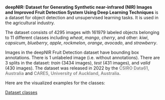 **deepNIR: Dataset for Generating Synthetic near-infrared (NIR) Images and Improved Fruit Detection System Using Deep Learning Techniques** is a dataset for object detection and unsupervised learning tasks. It is used in the agricultural industry. 

The dataset consists of 4295 images with 161979 labeled objects belonging to 11 different classes including *wheat*, *mango*, *cherry*, and other: *kiwi*, *capsicum*, *blueberry*, *apple*, *rockmelon*, *orange*, *avocado*, and *strawberry*.

Images in the deepNIR Fruit Detection dataset have bounding box annotations. There is 1 unlabeled image (i.e. without annotations). There are 3 splits in the dataset: *train* (3434 images), *test* (431 images), and *valid* (430 images). The dataset was released in 2022 by the <span style="font-weight: 600; color: grey; border-bottom: 1px dashed #d3d3d3;">CSIRO Data61, Australia</span> and <span style="font-weight: 600; color: grey; border-bottom: 1px dashed #d3d3d3;">CARES, University of Auckland, Australia</span>.

Here are the visualized examples for the classes:

[Dataset classes](https://github.com/dataset-ninja/deep-nir-fruit/raw/main/visualizations/classes_preview.webm)

